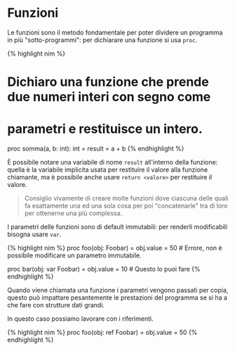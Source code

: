 # Funzioni

Le funzioni sono il metodo fondamentale per poter dividere un programma in
più "sotto-programmi": per dichiarare una funzione si usa `proc`.

{% highlight nim %}
# Dichiaro una funzione che prende due numeri interi con segno come
# parametri e restituisce un intero.
proc somma(a, b: int): int =
  result = a + b
{% endhighlight %}

È possibile notare una variabile di nome `result` all'interno della funzione:
quella è la variabile implicita usata per restituire il valore alla funzione
chiamante, ma è possibile anche usare `return <valore>` per restituire il
valore.

>Consiglio vivamente di creare molte funzioni dove ciascuna delle quali
>fa esattamente una ed una sola cosa per poi "concatenarle" tra di loro per
>ottenerne una più complessa.

I parametri delle funzioni sono di default immutabili: per renderli modificabili
bisogna usare `var`.

{% highlight nim %}
proc foo(obj: Foobar) =
  obj.value = 50 # Errore, non è possibile modificare un parametro immutabile.

proc bar(obj: var Foobar) =
  obj.value = 10 # Questo lo puoi fare
{% endhighlight %}

Quando viene chiamata una funzione i parametri vengono passati per copia,
questo può impattare pesantemente le prestazioni del programma se si ha a che
fare con strutture dati grandi.

In questo caso possiamo lavorare con i riferimenti.

{% highlight nim %}
proc foo(obj: ref Foobar) =
  obj.value = 50
{% endhighlight %}
